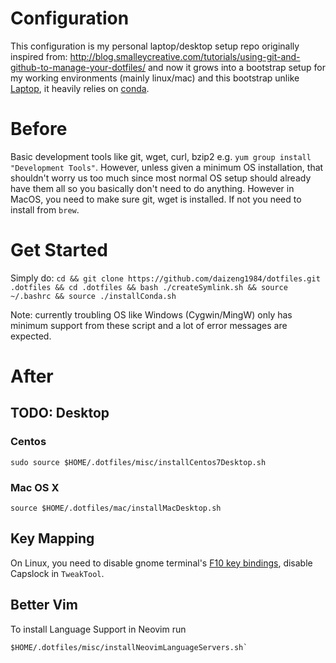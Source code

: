 # Configuration
This configuration is my personal laptop/desktop setup repo originally inspired from: http://blog.smalleycreative.com/tutorials/using-git-and-github-to-manage-your-dotfiles/ and now it grows into a bootstrap setup for my working environments (mainly linux/mac) and this bootstrap unlike [Laptop](https://github.com/thoughtbot/laptop), it heavily relies on [conda](https://daizeng1984.github.io/jekyll/update/2018/11/18/conda-everything.html).

# Before
Basic development tools like git, wget, curl, bzip2 e.g. `yum group install "Development Tools"`. However, unless given a minimum OS installation, that shouldn't worry us too much since most normal OS setup should already have them all so you basically don't need to do anything. However in MacOS, you need to make sure git, wget is installed. If not you need to install from `brew`.

# Get Started
Simply do: `cd && git clone https://github.com/daizeng1984/dotfiles.git .dotfiles && cd .dotfiles && bash ./createSymlink.sh && source ~/.bashrc && source ./installConda.sh`

Note: currently troubling OS like Windows (Cygwin/MingW) only has minimum support from these script and a lot of error messages are expected.

# After

## TODO: Desktop
### Centos
```{bash}
sudo source $HOME/.dotfiles/misc/installCentos7Desktop.sh
```

### Mac OS X
```{bash}
source $HOME/.dotfiles/mac/installMacDesktop.sh
```
## Key Mapping

On Linux, you need to disable gnome terminal's [F10 key bindings](https://ubuntu-tutorials.com/2007/07/16/disabling-the-f10-key-menu-accelerators-in-gnome-terminal/), disable Capslock in `TweakTool`.

## Better Vim
To install Language Support in Neovim run 

```{bash}
$HOME/.dotfiles/misc/installNeovimLanguageServers.sh`
```

